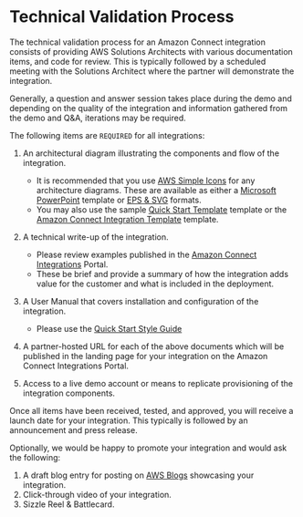 # Technical Validation Process<a name="technical-validation"></a>

The technical validation process for an Amazon Connect integration consists of providing AWS Solutions Architects with various documentation items, and code for review. This is typically followed by a scheduled meeting with the Solutions Architect where the partner will demonstrate the integration.

Generally, a question and answer session takes place during the demo and depending on the quality of the integration and information gathered from the demo and Q&A, iterations may be required.

The following items are `REQUIRED` for all integrations:

1. An architectural diagram illustrating the components and flow of the integration\.
    
   - It is recommended that you use [AWS Simple Icons](https://aws.amazon.com/architecture/icons/) for any architecture diagrams\. These are available as either a [Microsoft PowerPoint](https://s3-us-west-2.amazonaws.com/awswebanddesign/Architecture+Icons/AWS-Arch-Icon-Sets_Oct-17/Powerpoint_17.10.18.zip) template or [EPS & SVG](https://s3-us-west-2.amazonaws.com/awswebanddesign/Architecture+Icons/AWS-Arch-Icon-Sets_Oct-17/PNG%2C+SVG%2C+EPS_17.10.18.zip) formats\.
   - You may also use the sample [Quick Start Template](templates/Quick_Start_Template.pptx) template or the [Amazon Connect Integration Template](templates/AC_Integration_Template.pptx) template\.
1. A technical write-up of the integration\.
   - Please review examples published in the [Amazon Connect Integrations](https://aws.amazon.com/quickstart/connect/) Portal\. 
   - These be brief and provide a summary of how the integration adds value for the customer and what is included in the deployment\. 
1. A User Manual that covers installation and configuration of the integration\.
   - Please use the [Quick Start Style Guide](templates/Quick_Start_Style_Guide.docx)
1. A partner-hosted URL for each of the above documents which will be published in the landing page for your integration on the Amazon Connect Integrations Portal\.
1. Access to a live demo account or means to replicate provisioning of the integration components\.

Once all items have been received, tested, and approved, you will receive a launch date for your integration. This typically is followed by an announcement and press release\.

Optionally, we would be happy to promote your integration and would ask the following:

1. A draft blog entry for posting on [AWS Blogs](https://aws.amazon.com/blogs/aws) showcasing your integration\.
1. Click-through video of your integration\.
1. Sizzle Reel & Battlecard\.